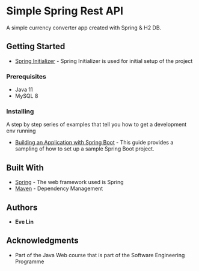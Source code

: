 # Simple Spring Rest API

A simple currency converter app created with Spring & H2 DB. 

## Getting Started
* [Spring Initializer](https://start.spring.io/) - Spring Initializer is used for initial setup of the project

### Prerequisites

* Java 11
* MySQL 8

### Installing

A step by step series of examples that tell you how to get a development env running

* [Building an Application with Spring Boot](https://spring.io/guides/gs/spring-boot/#scratch) - This guide provides a sampling of how to set up a sample Spring Boot project.

## Built With

* [Spring](https://spring.io/) - The web framework used is Spring
* [Maven](https://maven.apache.org/) - Dependency Management

## Authors

* **Eve Lin**


## Acknowledgments

* Part of the Java Web course that is part of the Software Engineering Programme